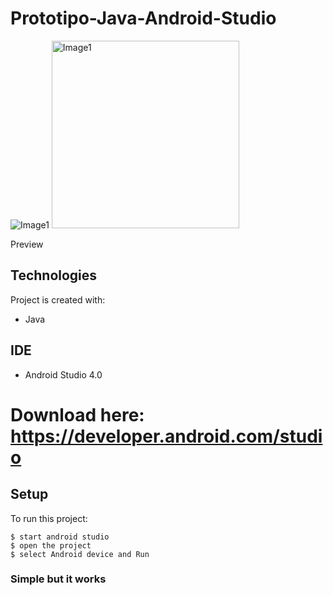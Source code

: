 # Prototipo-Java-Android-Studio
![Image1](https://user-images.githubusercontent.com/61395827/97239798-1e020b00-17b2-11eb-902e-2c3f4396a1c6.jpg)
<img src="https://user-images.githubusercontent.com/61395827/97239798-1e020b00-17b2-11eb-902e-2c3f4396a1c6.jpg" alt="Image1" style="width:300px">


Preview
## Technologies
Project is created with:
* Java

## IDE
* Android Studio 4.0
# Download here: https://developer.android.com/studio

## Setup
To run this project:

```
$ start android studio
$ open the project
$ select Android device and Run
```

### Simple but it works
